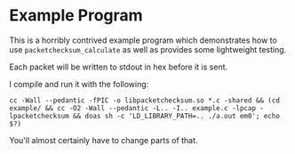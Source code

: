 Example Program
===============
This is a horribly contrived example program which demonstrates how to use
`packetchecksum_calculate` as well as provides some lightweight testing.

Each packet will be written to stdout in hex before it is sent.

I compile and run it with the following:
```ksh
cc -Wall --pedantic -fPIC -o libpacketchecksum.so *.c -shared && (cd example/ && cc -O2 -Wall --pedantic -L.. -I.. example.c -lpcap -lpacketchecksum && doas sh -c 'LD_LIBRARY_PATH=.. ./a.out em0'; echo $?)
```
You'll almost certainly have to change parts of that.
